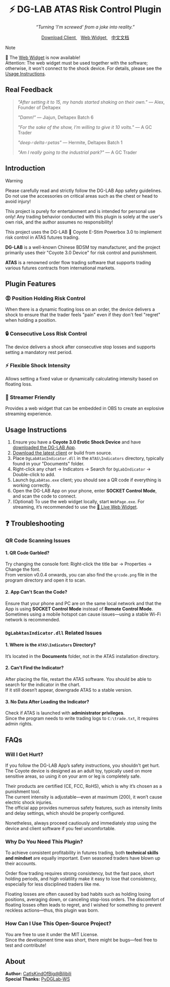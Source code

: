 <h1 align="center">
  ⚡ DG-LAB ATAS Risk Control Plugin
</h1>

<p align="center">
  <i>“Turning 'I'm screwed' from a joke into reality.”</i>
</div>

<p align="center">
  <a href="https://github.com/Meeken1998/dg-lab-atas/releases">
    Download Client
  </a>
  <span>&nbsp&nbsp</span>
  <a href="https://meeken1998.github.io/dg-lab-atas">
    Web Widget
  </a>
  <span>&nbsp&nbsp</span>
  <a href="/README_CN.md">
    中文文档
  </a>
</p>


> [!NOTE]
> 🤗 The [Web Widget](https://meeken1998.github.io/dg-lab-atas) is now available!  
> Attention: The web widget must be used together with the software; otherwise, it won't connect to the shock device. For details, please see the [Usage Instructions](#usage-instructions).


## Real Feedback

> _"After setting it to 15, my hands started shaking on their own."_ — Alex, Founder of Deltapex
>
> _"Damn!"_ — Jiajun, Deltapex Batch 6
>
> _"For the sake of the show, I’m willing to give it 10 volts."_ — A GC Trader
>
> _"deep♂delta♂petas"_ — Hermite, Deltapex Batch 1
>
> _"Am I really going to the industrial park?"_ — A GC Trader

## Introduction

> [!WARNING]
> Please carefully read and strictly follow the DG-LAB App safety guidelines. Do not use the accessories on critical areas such as the chest or head to avoid injury!
>
> This project is purely for entertainment and is intended for personal use only! Any trading behavior conducted with this plugin is solely at the user's own risk, and the author assumes no responsibility!

This project uses the DG-LAB 🐺 Coyote E-Stim Powerbox 3.0 to implement risk control in ATAS futures trading.

**DG-LAB** is a well-known Chinese BDSM toy manufacturer, and the project primarily uses their "Coyote 3.0 Device" for risk control and punishment.

**ATAS** is a renowned order flow trading software that supports trading various futures contracts from international markets.

## Plugin Features

### 😡 Position Holding Risk Control

When there is a dynamic floating loss on an order, the device delivers a shock to ensure that the trader feels "pain" even if they don't feel "regret" when holding a position.

### 🔒 Consecutive Loss Risk Control

The device delivers a shock after consecutive stop losses and supports setting a mandatory rest period.

### ⚡ Flexible Shock Intensity

Allows setting a fixed value or dynamically calculating intensity based on floating loss.

### 🎥 Streamer Friendly

Provides a web widget that can be embedded in OBS to create an explosive streaming experience.

## Usage Instructions

1. Ensure you have a **Coyote 3.0 Erotic Shock Device** and have [downloaded the DG-LAB App](https://www.dungeon-lab.com/app-download.php).
2. [Download the latest client](https://github.com/Meeken1998/dg-lab-atas/releases) or build from source.
3. Place `DgLabAtasIndicator.dll` in the `ATAS\Indicators` directory, typically found in your "Documents" folder.
4. Right-click any chart → Indicators → Search for `DgLabIndicator` → Double-click to add.
5. Launch `DgLabAtas.exe` client; you should see a QR code if everything is working correctly.
6. Open the DG-LAB App on your phone, enter **SOCKET Control Mode**, and scan the code to connect.
7. (Optional) To use the web widget locally, start `WebPage.exe`. For streaming, it’s recommended to use the [🤗 Live Web Widget](https://meeken1998.github.io/dg-lab-atas/index.html).

## ❓ Troubleshooting

### QR Code Scanning Issues

#### 1. QR Code Garbled?

Try changing the console font: Right-click the title bar → Properties → Change the font.  
From version v0.0.4 onwards, you can also find the `qrcode.png` file in the program directory and open it to scan.

#### 2. App Can't Scan the Code?

Ensure that your phone and PC are on the same local network and that the App is using **SOCKET Control Mode** instead of **Remote Control Mode**.  
Sometimes using a mobile hotspot can cause issues—using a stable Wi-Fi network is recommended.

### `DgLabAtasIndicator.dll` Related Issues

#### 1. Where is the `ATAS\Indicators` Directory?

It’s located in the **Documents** folder, not in the ATAS installation directory.

#### 2. Can't Find the Indicator?

After placing the file, restart the ATAS software. You should be able to search for the indicator in the chart.  
If it still doesn’t appear, downgrade ATAS to a stable version.

#### 3. No Data After Loading the Indicator?

Check if ATAS is launched with **administrator privileges**.  
Since the program needs to write trading logs to `C:\trade.txt`, it requires admin rights.

## FAQs

### Will I Get Hurt?

If you follow the DG-LAB App’s safety instructions, you shouldn't get hurt.  
The Coyote device is designed as an adult toy, typically used on more sensitive areas, so using it on your arm or leg is completely safe.

Their products are certified (CE, FCC, RoHS), which is why it’s chosen as a punishment tool.  
The current intensity is adjustable—even at maximum (200), it won’t cause electric shock injuries.  
The official app provides numerous safety features, such as intensity limits and delay settings, which should be properly configured.

Nonetheless, always proceed cautiously and immediately stop using the device and client software if you feel uncomfortable.

### Why Do You Need This Plugin?

To achieve consistent profitability in futures trading, both **technical skills and mindset** are equally important. Even seasoned traders have blown up their accounts.

Order flow trading requires strong consistency, but the fast pace, short holding periods, and high volatility make it easy to lose that consistency, especially for less disciplined traders like me.

Floating losses are often caused by bad habits such as holding losing positions, averaging down, or canceling stop-loss orders. The discomfort of floating losses often leads to regret, and I wished for something to prevent reckless actions—thus, this plugin was born.

### How Can I Use This Open-Source Project?

You are free to use it under the MIT License.  
Since the development time was short, there might be bugs—feel free to test and contribute!

## About

**Author:** [CatIsKindOfBig@Bilibili](https://space.bilibili.com/39903717)  
**Special Thanks:** [PyDGLab-WS](https://github.com/Ljzd-PRO/PyDGLab-WS)
